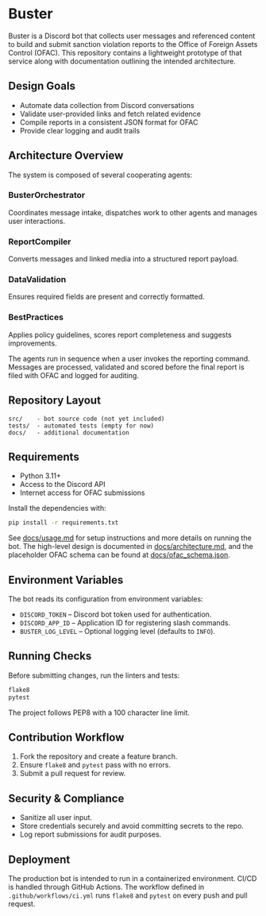 # Buster

Buster is a Discord bot that collects user messages and referenced content to
build and submit sanction violation reports to the Office of Foreign Assets
Control (OFAC). This repository contains a lightweight prototype of that service
along with documentation outlining the intended architecture.

## Design Goals

- Automate data collection from Discord conversations
- Validate user-provided links and fetch related evidence
- Compile reports in a consistent JSON format for OFAC
- Provide clear logging and audit trails

## Architecture Overview

The system is composed of several cooperating agents:

### BusterOrchestrator
Coordinates message intake, dispatches work to other agents and manages user
interactions.

### ReportCompiler
Converts messages and linked media into a structured report payload.

### DataValidation
Ensures required fields are present and correctly formatted.

### BestPractices
Applies policy guidelines, scores report completeness and suggests improvements.

The agents run in sequence when a user invokes the reporting command. Messages
are processed, validated and scored before the final report is filed with OFAC
and logged for auditing.

## Repository Layout

```
src/    - bot source code (not yet included)
tests/  - automated tests (empty for now)
docs/   - additional documentation
```

## Requirements

- Python 3.11+
- Access to the Discord API
- Internet access for OFAC submissions

Install the dependencies with:

```bash
pip install -r requirements.txt
```

See [docs/usage.md](docs/usage.md) for setup instructions and more details on running the bot.
The high-level design is documented in [docs/architecture.md](docs/architecture.md),
and the placeholder OFAC schema can be found at [docs/ofac_schema.json](docs/ofac_schema.json).

## Environment Variables

The bot reads its configuration from environment variables:

- `DISCORD_TOKEN` – Discord bot token used for authentication.
- `DISCORD_APP_ID` – Application ID for registering slash commands.
- `BUSTER_LOG_LEVEL` – Optional logging level (defaults to `INFO`).

## Running Checks

Before submitting changes, run the linters and tests:

```bash
flake8
pytest
```

The project follows PEP8 with a 100 character line limit.

## Contribution Workflow

1. Fork the repository and create a feature branch.
2. Ensure `flake8` and `pytest` pass with no errors.
3. Submit a pull request for review.

## Security & Compliance

- Sanitize all user input.
- Store credentials securely and avoid committing secrets to the repo.
- Log report submissions for audit purposes.

## Deployment

The production bot is intended to run in a containerized environment. CI/CD is
handled through GitHub Actions. The workflow defined in
`.github/workflows/ci.yml` runs `flake8` and `pytest` on every push and pull
request.

